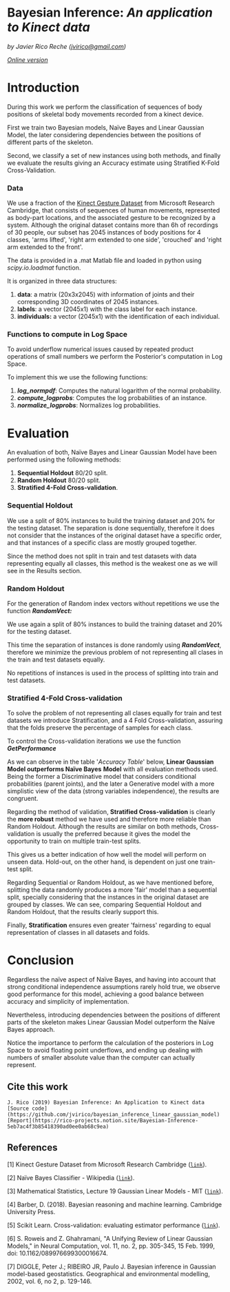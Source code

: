 # Bayesian Inference: *An application to Kinect data*

*by Javier Rico Reche (jvirico@gmail.com)*

[*Online version*](https://www.notion.so/rico-projects/Bayesian-Inference-5eb7ac4f3b85418390ad0ee0ab68c9ea)

# Introduction

During this work we perform the classification of sequences of body positions of skeletal body movements recorded from a kinect device.

First we train two Bayesian models, Naïve Bayes and Linear Gaussian Model, the later considering dependencies between the positions of different parts of the skeleton.

Second, we classify a set of new instances using both methods, and finally we evaluate the results giving an Accuracy estimate using Stratified K-Fold Cross-Validation.


### Data

We use a fraction of the [Kinect Gesture Dataset](https://www.microsoft.com/en-us/download/details.aspx?id=52283&from=http%3A%2F%2Fresearch.microsoft.com%2Fen-us%2Fum%2Fcambridge%2Fprojects%2Fmsrc12%2F) from Microsoft Research Cambridge, that consists of sequences of human movements, represented as body-part locations, and the associated gesture to be recognized by a system. Although the original dataset contains more than 6h of recordings of 30 people, our subset has 2045 instances of body positions for 4 classes, 'arms lifted', 'right arm extended to one side', 'crouched' and 'right arm extended to the front'.

The data is provided in a .mat Matlab file and loaded in python using *scipy.io.loadmat* function.

It is organized in three data structures:

1. **data**: a matrix (20x3x2045) with information of joints and their corresponding 3D coordinates of 2045 instances.
2. **labels**: a vector (2045x1) with the class label for each instance.
3. **individuals:** a vector (2045x1) with the identification of each individual.


### Functions to compute in Log Space

To avoid underflow numerical issues caused by repeated product operations of small numbers we perform the Posterior's computation in Log Space.

To implement this we use the following functions:

1. ***log_normpdf***: Computes the natural logarithm of the normal probability.
2. ***compute_logprobs***: Computes the log probabilities of an instance.
3. ***normalize_logprobs***: Normalizes log probabilities.


# Evaluation

An evaluation of both, Naïve Bayes and Linear Gaussian Model have been performed using the following methods:

1. **Sequential Holdout** 80/20 split.
2. **Random Holdout** 80/20 split.
3. **Stratified 4-Fold Cross-validation**.


### Sequential Holdout

We use a split of 80% instances to build the training dataset and 20% for the testing dataset. The separation is done sequentially, therefore it does not consider that the instances of the original dataset have a specific order, and that instances of a specific class are mostly grouped together.

Since the method does not split in train and test datasets with data representing equally all classes, this method is the weakest one as we will see in the Results section.


### Random Holdout

For the generation of Random index vectors without repetitions we use the function ***RandomVect:***

We use again a split of 80% instances to build the training dataset and 20% for the testing dataset. 

This time the separation of instances is done randomly using ***RandomVect***, therefore we minimize the previous problem of not representing all clases in the train and test datasets equally.

No repetitions of instances is used in the process of splitting into train and test datasets.

### Stratified 4-Fold Cross-validation

To solve the problem of not representing all clases equally for train and test datasets we introduce Stratification, and a 4 Fold Cross-validation, assuring that the folds preserve the percentage of samples for each class.

To control the Cross-validation iterations we use the function ***GetPerformance***

As we can observe in the table '*Accuracy Table*' below, **Linear Gaussian Model outperforms Naïve Bayes** **Model** with all evaluation methods used. Being the former a Discriminative model that considers conditional probabilities (parent joints), and the later a Generative model with a more simplistic view of the data (strong variables independence), the results are congruent.

Regarding the method of validation, **Stratified Cross-validation** is clearly the **more robust** method we have used and therefore more reliable than Random Holdout. Although the results are similar on both methods, Cross-validation is usually the preferred because it gives the model the opportunity to train on multiple train-test splits.

This gives us a better indication of how well the model will perform on unseen data. Hold-out, on the other hand, is dependent on just one train-test split.

Regarding Sequential or Random Holdout, as we have mentioned before, splitting the data randomly produces a more 'fair' model than a sequential split, specially considering that the instances in the original dataset are grouped by classes. We can see, comparing Sequential Holdout and Random Holdout, that the results clearly support this. 

Finally, **Stratification** ensures even greater 'fairness' regarding to equal representation of classes in all datasets and folds.


# Conclusion
Regardless the naïve aspect of Naïve Bayes, and having into account that strong conditional independence assumptions rarely hold true, we observe good performance for this model, achieving a good balance between accuracy and simplicity of implementation.

Nevertheless, introducing dependencies between the positions of different parts of the skeleton makes Linear Gaussian Model outperform the Naïve Bayes approach.

Notice the importance to perform the calculation of the posteriors in Log Space to avoid floating point underflows, and ending up dealing with numbers of smaller absolute value than the computer can actually represent.


## Cite this work
    J. Rico (2019) Bayesian Inference: An Application to Kinect data
    [Source code](https://github.com/jvirico/bayesian_inference_linear_gaussian_model)
    [Report](https://rico-projects.notion.site/Bayesian-Inference-5eb7ac4f3b85418390ad0ee0ab68c9ea)


## References
[1] Kinect Gesture Dataset from Microsoft Research Cambridge ([`link`](https://www.microsoft.com/en-us/download/details.aspx?id=52283&from=http%3A%2F%2Fresearch.microsoft.com%2Fen-us%2Fum%2Fcambridge%2Fprojects%2Fmsrc12%2F)).

[2] Naïve Bayes Classifier - Wikipedia ([`link`](https://en.wikipedia.org/wiki/Naive_Bayes_classifier)).

[3] Mathematical Statistics, Lecture 19 Gaussian Linear Models - MIT ([`link`](https://ocw.mit.edu/courses/mathematics/18-655-mathematical-statistics-spring-2016/lecture-notes/MIT18_655S16_LecNote19.pdf)).

[4] Barber, D. (2018). Bayesian reasoning and machine learning. Cambridge University Press.

[5] Scikit Learn. Cross-validation: evaluating estimator performance ([`link`](https://scikit-learn.org/stable/modules/cross_validation.html)).

[6] S. Roweis and Z. Ghahramani, "A Unifying Review of Linear Gaussian Models," in Neural Computation, vol. 11, no. 2, pp. 305-345, 15 Feb. 1999, doi: 10.1162/089976699300016674.

[7] DIGGLE, Peter J.; RIBEIRO JR, Paulo J. Bayesian inference in Gaussian model-based geostatistics. Geographical and environmental modelling, 2002, vol. 6, no 2, p. 129-146.